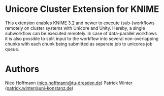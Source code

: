 # Unicore Cluster Extension for KNIME

This extension enables KNIME 3.2 and newer to execute (sub-)workflows remotely on cluster systems with Unicore and Unity. Hereby, a single subworkflow can be executed remotely. In case of data-parallel workflows it is also possible to split input to the workflow into several non-overlapping chunks with each chunk being submitted as seperate job to unicores job queue.

# Authors 
Nico Hoffmann (nico.hoffmann@tu-dresden.de)
Patrick Winter (patrick.winter@uni-konstanz.de)